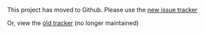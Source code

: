 This project has moved to Github.  Please use the [new issue tracker](https://github.com/route-me/route-me/issues)

Or, view the [old tracker](http://code.google.com/p/route-me/issues/list) (no longer maintained)
